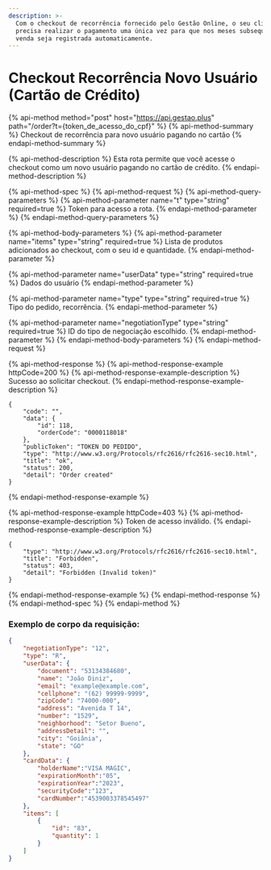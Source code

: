 ```yaml
---
description: >-
  Com o checkout de recorrência fornecido pelo Gestão Online, o seu cliente só
  precisa realizar o pagamento uma única vez para que nos meses subsequentes a
  venda seja registrada automaticamente.
---
```


# Checkout Recorrência Novo Usuário \(Cartão de Crédito\)

{% api-method method="post" host="https://api.gestao.plus" path="/order?t={token\_de\_acesso\_do\_cpf}" %}
{% api-method-summary %}
Checkout de recorrência para novo usuário pagando no cartão
{% endapi-method-summary %}

{% api-method-description %}
Esta rota permite que você acesse o checkout como um novo usuário pagando no cartão de crédito. 
{% endapi-method-description %}

{% api-method-spec %}
{% api-method-request %}
{% api-method-query-parameters %}
{% api-method-parameter name="t" type="string" required=true %}
Token para acesso a rota.
{% endapi-method-parameter %}
{% endapi-method-query-parameters %}

{% api-method-body-parameters %}
{% api-method-parameter name="items" type="string" required=true %}
Lista de produtos adicionados ao checkout, com o seu id e quantidade.
{% endapi-method-parameter %}

{% api-method-parameter name="userData" type="string" required=true %}
Dados do usuário
{% endapi-method-parameter %}

{% api-method-parameter name="type" type="string" required=true %}
Tipo do pedido, recorrência.
{% endapi-method-parameter %}

{% api-method-parameter name="negotiationType" type="string" required=true %}
ID do tipo de negociação escolhido.
{% endapi-method-parameter %}
{% endapi-method-body-parameters %}
{% endapi-method-request %}

{% api-method-response %}
{% api-method-response-example httpCode=200 %}
{% api-method-response-example-description %}
Sucesso ao solicitar checkout.
{% endapi-method-response-example-description %}

```
{
    "code": "",
    "data": {
        "id": 118,
        "orderCode": "0000118018"
    },
    "publicToken": "TOKEN DO PEDIDO",
    "type": "http://www.w3.org/Protocols/rfc2616/rfc2616-sec10.html",
    "title": "ok",
    "status": 200,
    "detail": "Order created"
}
```
{% endapi-method-response-example %}

{% api-method-response-example httpCode=403 %}
{% api-method-response-example-description %}
Token de acesso inválido.
{% endapi-method-response-example-description %}

```
{
    "type": "http://www.w3.org/Protocols/rfc2616/rfc2616-sec10.html",
    "title": "Forbidden",
    "status": 403,
    "detail": "Forbidden (Invalid token)"
}
```
{% endapi-method-response-example %}
{% endapi-method-response %}
{% endapi-method-spec %}
{% endapi-method %}

### Exemplo de corpo da requisição:

```json
{
    "negotiationType": "12",
    "type": "R",
    "userData": {
        "document": "53134384680",
        "name": "João Diniz",
        "email": "example@example.com",
        "cellphone": "(62) 99999-9999",
        "zipCode": "74000-000",
        "address": "Avenida T 14",
        "number": "1529",
        "neighborhood": "Setor Bueno",
        "addressDetail": "",
        "city": "Goiânia",
        "state": "GO" 
    },
    "cardData": {
        "holderName":"VISA MAGIC",
        "expirationMonth":"05",
        "expirationYear":"2023",
        "securityCode":"123",
        "cardNumber":"4539003378545497"
    },
    "items": [
        {
            "id": "83",
            "quantity": 1
        }
    ]
}
```

